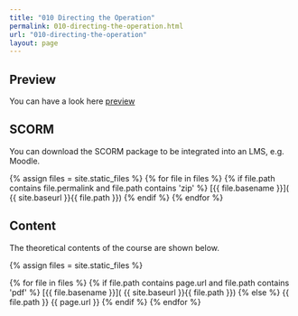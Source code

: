 ```yaml
---
title: "010 Directing the Operation"
permalink: 010-directing-the-operation.html
url: "010-directing-the-operation"
layout: page
---
```


## Preview
You can have a look here
[preview]( 000-operation-management/010-directing-the-operation/preview/index.html )

## SCORM
You can download the SCORM package to be integrated into an LMS, e.g. Moodle.

{% assign files = site.static_files  %}
{% for file in files   %}
{% if file.path contains file.permalink and file.path contains  'zip' %}
[{{ file.basename }}]( {{  site.baseurl }}{{ file.path }})
{% endif %}
{% endfor %}


## Content
The theoretical contents of the course are shown below.

{% assign files = site.static_files  %}

{% for file in files   %}
{% if file.path contains page.url and file.path contains  'pdf' %}
[{{ file.basename }}]( {{  site.baseurl }}{{ file.path }})
{% else %}
{{ file.path  }}
{{ page.url  }}
{% endif %}
{% endfor %}




